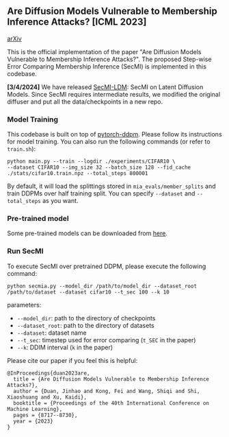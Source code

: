 ## Are Diffusion Models Vulnerable to Membership Inference Attacks? [ICML 2023]
[arXiv](https://arxiv.org/abs/2302.01316)

This is the official implementation of the paper "Are Diffusion Models Vulnerable to Membership Inference Attacks?".
The proposed Step-wise Error Comparing Membership Inference (SecMI) is implemented in this codebase.

**[3/4/2024]** We have released [SecMI-LDM](https://github.com/jinhaoduan/SecMI-LDM): SecMI on Latent Diffusion Models. Since SecMI requires intermediate results, we modified the original diffuser and put all the data/checkpoints in a new repo.

### Model Training
This codebase is built on top of [pytorch-ddpm](https://github.com/w86763777/pytorch-ddpm). 
Please follow its instructions for model training. You can also run the following commands (or refer to `train.sh`):
```shell
python main.py --train --logdir ./experiments/CIFAR10 \
--dataset CIFAR10 --img_size 32 --batch_size 128 --fid_cache ./stats/cifar10.train.npz --total_steps 800001
```
By default, it will load the splittings stored in `mia_evals/member_splits` and train DDPMs over half training split. 
You can specify `--dataset` and `--total_steps` as you want. 

### Pre-trained model

Some pre-trained models can be downloaded from [here](https://drexel0-my.sharepoint.com/:f:/g/personal/jd3734_drexel_edu/EnVid-empkpNvzC_mOfHwv0BpgkDsB_C4RmHO4rIH8BSzw?e=c17NjE).

### Run SecMI

To execute SecMI over pretrained DDPM, please execute the following command:

```python secmia.py --model_dir /path/to/model_dir --dataset_root /path/to/dataset --dataset cifar10 --t_sec 100 --k 10```

parameters:

- `--model_dir`: path to the directory of checkpoints 
- `--dataset_root`: path to the directory of datasets
- `--dataset`: dataset name
- `--t_sec`: timestep used for error comparing (`t_SEC` in the paper)
- `--k`: DDIM interval (`k` in the paper)

Please cite our paper if you feel this is helpful:
```
@InProceedings{duan2023are,
  title = {Are Diffusion Models Vulnerable to Membership Inference Attacks?},
  author = {Duan, Jinhao and Kong, Fei and Wang, Shiqi and Shi, Xiaoshuang and Xu, Kaidi},
  booktitle = {Proceedings of the 40th International Conference on Machine Learning},
  pages = {8717--8730},
  year = {2023}
}
```
